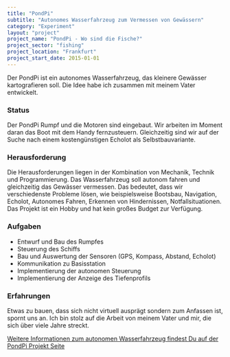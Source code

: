 ```yaml
---
title: "PondPi"
subtitle: "Autonomes Wasserfahrzeug zum Vermessen von Gewässern"
category: "Experiment"
layout: "project"
project_name: "PondPi - Wo sind die Fische?"
project_sector: "fishing"
project_location: "Frankfurt"
project_start_date: 2015-01-01
---
```


Der PondPi ist ein autonomes Wasserfahrzeug, das kleinere Gewässer kartografieren soll. Die Idee habe ich zusammen mit meinem Vater entwickelt.

### Status

Der PondPi Rumpf und die Motoren sind eingebaut. Wir arbeiten im Moment daran das Boot mit dem Handy fernzusteuern. Gleichzeitig sind wir auf der Suche nach einem kostengünstigen Echolot als Selbstbauvariante.

### Herausforderung

Die Herausforderungen liegen in der Kombination von Mechanik, Technik und Programmierung. Das Wasserfahrzeug soll autonom fahren und gleichzeitig das Gewässer vermessen. Das bedeutet, dass wir verschiedenste Probleme lösen, wie beispielsweise Bootsbau, Navigation, Echolot, Autonomes Fahren, Erkennen von Hindernissen, Notfallsituationen. Das Projekt ist ein Hobby und hat kein großes Budget zur Verfügung.

### Aufgaben

- Entwurf und Bau des Rumpfes
- Steuerung des Schiffs
- Bau und Auswertung der Sensoren (GPS, Kompass, Abstand, Echolot)
- Kommunikation zu Basisstation
- Implementierung der autonomen Steuerung
- Implementierung der Anzeige des Tiefenprofils

### Erfahrungen

Etwas zu bauen, dass sich nicht virtuell ausprägt sondern zum Anfassen ist, spornt uns an. Ich bin stolz auf die Arbeit von meinem Vater und mir, die sich über viele Jahre streckt.

[Weitere Informationen zum autonomen Wasserfahrzeug findest Du auf der PondPi Projekt Seite](/pondpi/index)